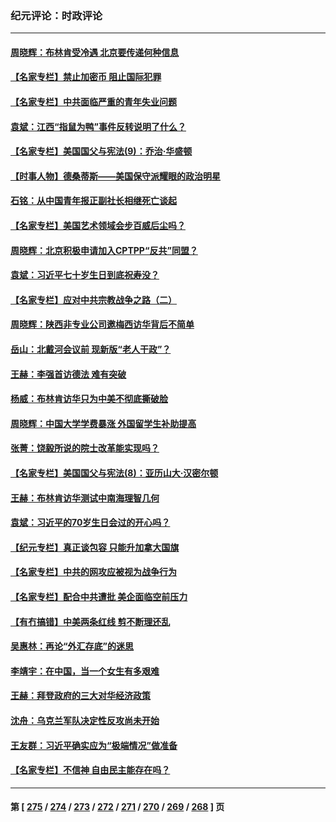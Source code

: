 ### 纪元评论：时政评论
---
#### [周晓辉：布林肯受冷遇 北京要传递何种信息](../../pages/nsc1025/n14019137.md) 
#### [【名家专栏】禁止加密币 阻止国际犯罪](../../pages/nsc1025/n14018252.md) 
#### [【名家专栏】中共面临严重的青年失业问题](../../pages/nsc1025/n14018997.md) 
#### [袁斌：江西“指鼠为鸭”事件反转说明了什么？](../../pages/nsc1025/n14018752.md) 
#### [【名家专栏】美国国父与宪法(9)：乔治‧华盛顿](../../pages/nsc1025/n14016040.md) 
#### [【时事人物】德桑蒂斯——美国保守派耀眼的政治明星](../../pages/nsc1025/n14018572.md) 
#### [石铭：从中国青年报正副社长相继死亡谈起](../../pages/nsc1025/n14018592.md) 
#### [【名家专栏】美国艺术领域会步百威后尘吗？](../../pages/nsc1025/n14018272.md) 
#### [周晓辉：北京积极申请加入CPTPP“反共”同盟？](../../pages/nsc1025/n14018312.md) 
#### [袁斌：习近平七十岁生日到底祝寿没？](../../pages/nsc1025/n14018186.md) 
#### [【名家专栏】应对中共宗教战争之路（二）](../../pages/nsc1025/n14010376.md) 
#### [周晓辉：陕西非专业公司邀梅西访华背后不简单](../../pages/nsc1025/n14018000.md) 
#### [岳山：北戴河会议前 现新版“老人干政”？](../../pages/nsc1025/n14017963.md) 
#### [王赫：李强首访德法 难有突破](../../pages/nsc1025/n14017840.md) 
#### [杨威：布林肯访华只为中美不彻底撕破脸](../../pages/nsc1025/n14017702.md) 
#### [周晓辉：中国大学学费暴涨 外国留学生补助提高](../../pages/nsc1025/n14017565.md) 
#### [张菁：饶毅所说的院士改革能实现吗？](../../pages/nsc1025/n14016927.md) 
#### [【名家专栏】美国国父与宪法(8)：亚历山大‧汉密尔顿](../../pages/nsc1025/n14013727.md) 
#### [王赫：布林肯访华测试中南海理智几何](../../pages/nsc1025/n14017221.md) 
#### [袁斌：习近平的70岁生日会过的开心吗？](../../pages/nsc1025/n14017243.md) 
#### [【纪元专栏】真正谈包容 只能升加拿大国旗](../../pages/nsc1025/n14016960.md) 
#### [【名家专栏】中共的网攻应被视为战争行为](../../pages/nsc1025/n14016740.md) 
#### [【名家专栏】配合中共遭批 美企面临空前压力](../../pages/nsc1025/n14016707.md) 
#### [【有冇搞错】中美两条红线 剪不断理还乱](../../pages/nsc1025/n14016637.md) 
#### [吴惠林：再论“外汇存底”的迷思](../../pages/nsc1025/n14016684.md) 
#### [李靖宇：在中国，当一个女生有多艰难](../../pages/nsc1025/n14016672.md) 
#### [王赫：拜登政府的三大对华经济政策](../../pages/nsc1025/n14016451.md) 
#### [沈舟：乌克兰军队决定性反攻尚未开始](../../pages/nsc1025/n14016323.md) 
#### [王友群：习近平确实应为“极端情况”做准备](../../pages/nsc1025/n14016235.md) 
#### [【名家专栏】不信神 自由民主能存在吗？](../../pages/nsc1025/n14014131.md) 

---
#### 第 [ [275](./275.md) / [274](./274.md) / [273](./273.md) / [272](./272.md) / [271](./271.md) / [270](./270.md) / [269](./269.md) / [268](./268.md) ] 页
